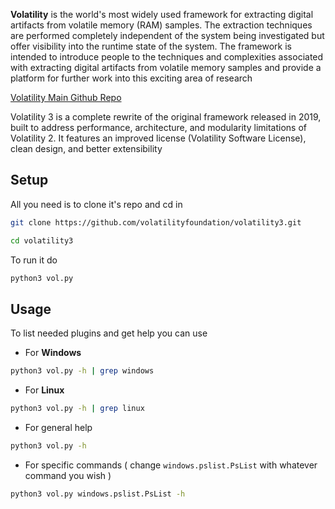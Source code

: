 **Volatility** is the world's most widely used framework for extracting digital artifacts from volatile memory (RAM) samples. The extraction techniques are performed completely independent of the system being investigated but offer visibility into the runtime state of the system. The framework is intended to introduce people to the techniques and complexities associated with extracting digital artifacts from volatile memory samples and provide a platform for further work into this exciting area of research

[Volatility Main Github Repo](https://github.com/volatilityfoundation/volatility3)

Volatility 3 is a complete rewrite of the original framework released in 2019, built to address performance, architecture, and modularity limitations of Volatility 2. It features an improved license (Volatility Software License), clean design, and better extensibility

## Setup

All you need is to clone it's repo and cd in
```bash
git clone https://github.com/volatilityfoundation/volatility3.git 
```
```bash
cd volatility3
```

To run it do
```bash
python3 vol.py
```

## Usage

To list needed plugins and get help you can use

- For **Windows**
```bash
python3 vol.py -h | grep windows
```

- For **Linux**
```bash
python3 vol.py -h | grep linux
```

- For general help
```bash
python3 vol.py -h
```

- For specific commands ( change ``windows.pslist.PsList`` with whatever command you wish )
```bash
python3 vol.py windows.pslist.PsList -h
```

